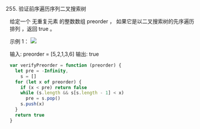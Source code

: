 255. 验证前序遍历序列二叉搜索树

给定一个 无重复元素 的整数数组 preorder ， 如果它是以二叉搜索树的先序遍历排列 ，返回 true 。

示例 1：
![](https://assets.leetcode.com/uploads/2021/03/12/preorder-tree.jpg)

输入: preorder = [5,2,1,3,6]
输出: true

```js
var verifyPreorder = function (preorder) {
  let pre = -Infinity,
    s = []
  for (let x of preorder) {
    if (x < pre) return false
    while (s.length && s[s.length - 1] < x)
      pre = s.pop()
    s.push(x)
  }
  return true
}
```
